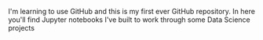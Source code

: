 I'm learning to use GitHub and this is my first ever GitHub repository. In here you'll find Jupyter notebooks I've built to work through some Data Science projects
